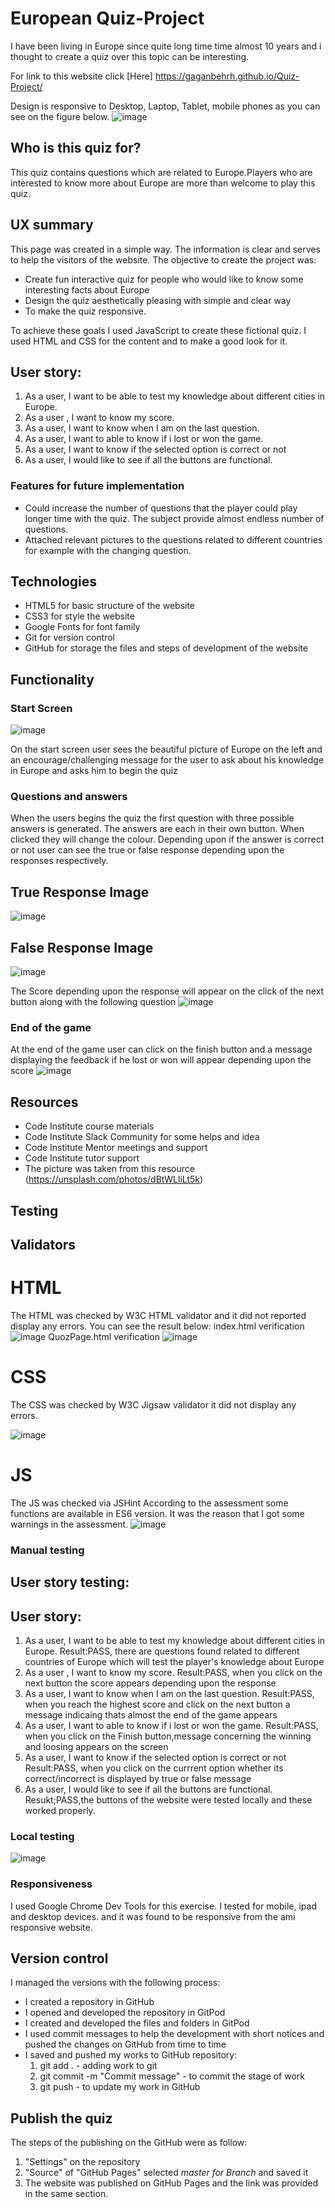 # European Quiz-Project

I have been living in Europe since quite long time time almost 10 years and i thought to create a quiz over this topic can be interesting.

For link to this website click [Here] https://gaganbehrh.github.io/Quiz-Project/

Design is responsive to Desktop, Laptop, Tablet, mobile phones as you can see on the figure below.
![image](https://user-images.githubusercontent.com/63474017/178993475-ec7a7e99-dc7d-4fb5-946e-dc1a4a214c6c.png)
## Who is this quiz for?

This quiz contains questions which are related to Europe.Players who are interested to know more about Europe are more than welcome to play this quiz.

## UX summary

This page was created in a simple way. The information is clear and serves to help the visitors of the website.
The objective to create the project was:
* Create fun interactive quiz for people who would like to know some interesting facts about Europe
* Design the quiz aesthetically pleasing with simple and clear way
* To make the quiz responsive.

To achieve these goals I used JavaScript to create these fictional quiz. I used HTML and CSS for the content and to make a good look for it. 

## User story:
1. As a user, I want to be able to test my knowledge about different cities in Europe.
2. As a user , I want to know my score.
3. As a user, I want to know when I am on the last question.
4. As a user, I want to able to know if i lost or won the game.
5. As a user, I want to know if the selected option is correct or not
6. As a user, I would like to see if all the buttons are functional.


### Features for future implementation
* Could increase the number of questions that the player could play longer time with the quiz. The subject provide almost endless number of questions.
* Attached relevant pictures to the questions related to different countries for example with the changing question.

## Technologies

- HTML5 for basic structure of the website
- CSS3 for style the website
- Google Fonts for font family
- Git for version control
- GitHub for storage the files and steps of development of the website

## Functionality

### Start Screen

![image](https://user-images.githubusercontent.com/63474017/178934212-20a91ef0-6b92-439b-871a-b3adb8d0538f.png)

On the start screen user sees the beautiful picture of Europe on the left and an encourage/challenging message for the user to ask about his knowledge in Europe and asks him to begin the quiz


### Questions and answers
When the users begins the quiz the first question with three possible answers is generated.
The answers are each in their own button. When clicked they will change the colour.
Depending upon if the answer is correct or not user can see the true or false response depending upon the responses respectively.
## True Response Image
![image](https://user-images.githubusercontent.com/63474017/178935428-949f7157-2243-4dec-8293-27967497287d.png)
## False Response Image
![image](https://user-images.githubusercontent.com/63474017/178937435-aba47bee-97c9-4557-9b51-ae1cf0f9d968.png)

The Score depending upon the response will appear on the click of the next button along with the following question
![image](https://user-images.githubusercontent.com/63474017/178938015-134488fe-7d6f-49fb-8b69-92e8ef9d5345.png)

### End of the game

At the end of the game user can click on the finish button and a message displaying the feedback if he lost or won will appear depending upon the score
![image](https://user-images.githubusercontent.com/63474017/178938145-5b6741d8-2791-4dec-b3d3-f7fbf49c7f84.png)

## Resources

- Code Institute course materials
- Code Institute Slack Community for some helps and idea
- Code Institute Mentor meetings and support
- Code Institute tutor support
- The picture was taken from this resource (https://unsplash.com/photos/dBtWLliLt5k)

## Testing

## Validators

# HTML
The HTML was checked by W3C HTML validator and it did not reported display any errors.
You can see the result below:
index.html verification
![image](https://user-images.githubusercontent.com/63474017/178939702-d2833062-a0e3-42f8-8596-bff35a573274.png)
QuozPage.html verification
![image](https://user-images.githubusercontent.com/63474017/178940995-c8b6aaf6-e672-47d2-bacb-c3c42a6ea49f.png)

# CSS
The CSS was checked by W3C Jigsaw validator it did not display any errors.

![image](https://user-images.githubusercontent.com/63474017/178941171-6c22f423-9d9a-45ff-a7d9-f1613187fc35.png)
# JS
The JS was checked via JSHint According to the assessment some functions are available in ES6 version. It was the reason that I got some warnings in the assessment.
![image](https://user-images.githubusercontent.com/63474017/182561284-c97d6f74-d9e7-48bf-b74d-417ade3ebe02.png)


### Manual testing
## User story testing:
## User story:
1. As a user, I want to be able to test my knowledge about different cities in Europe.
    Result:PASS, there are questions found related to different countries of Europe which will test the player's knowledge about Europe
2. As a user , I want to know my score.
    Result:PASS, when you click on the next button the score appears depending upon the response
3. As a user, I want to know when I am on the last question.
    Result:PASS, when you reach the highest score and click on the next button a message indicaing thats almost the end of the game appears
4. As a user, I want to able to know if i lost or won the game.
    Result:PASS, when you click on the Finish button,message concerning the winning and loosing appears on the screen
5. As a user, I want to know if the selected option is correct or not
    Result:PASS, when you click on the currrent option whether its correct/incorrect is displayed by true or false message
6. As a user, I would like to see if all the buttons are functional.
    Resukt;PASS,the buttons of the website were tested locally and these worked properly.

### Local testing
![image](https://user-images.githubusercontent.com/63474017/182560936-e136035d-1a0c-45f8-abdf-28100edaec1f.png)


### Responsiveness

I used Google Chrome Dev Tools for this exercise. I tested for mobile, ipad and desktop devices.
and it was found to be responsive from the ami responsive website.

## Version control
I managed the versions with the following process:
- I created a repository in GitHub
- I opened and developed the repository in GitPod
- I created and developed the files and folders in GitPod
- I used commit messages to help the development with short notices and pushed the changes on GitHub from time to time
- I saved and pushed my works to GitHub repository:
    1. git add . - adding work to git
    2. git commit -m "Commit message" - to commit the stage of work
    3. git push - to update my work in GitHub

## Publish the quiz

The steps of the publishing on the GitHub were as follow:
1. "Settings" on the repository
2. "Source" of "GitHub Pages" selected *master for Branch* and saved it
3. The website was published on GitHub Pages and the link was provided in the same section.
